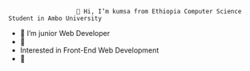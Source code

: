                                            
                       👋 Hi, I’m kumsa from Ethiopia Computer Science Student in Ambo University

- 👀 I’m junior Web Developer
- 🌱 
- Interested in Front-End Web Development
- 💞️ 

<!---
✨ Big Love ✨ 
--->
